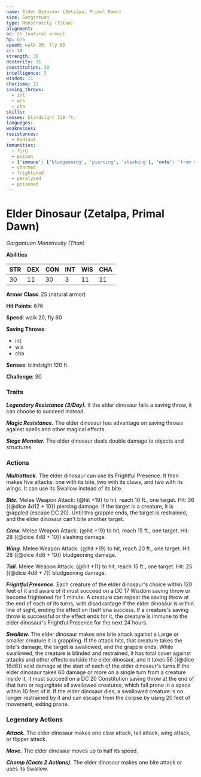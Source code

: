 ```yaml
---
name: Elder Dinosaur (Zetalpa, Primal Dawn)
size: Gargantuan
type: Monstrosity (Titan)
alignment: 
ac: 25 (natural armor)
hp: 676
speed: walk 20, fly 60
cr: 30
strength: 30
dexterity: 11
constitution: 30
intelligence: 3
wisdom: 11
charisma: 11
saving_throws:
  - int
  - wis
  - cha
skills:
senses: blindsight 120 ft.
languages:
weaknesses:
resistances:
  - Radiant
immunities:
  - fire
  - poison
  - {'immune': ['bludgeoning', 'piercing', 'slashing'], 'note': 'from nonmagical attacks'}
  - charmed
  - frightened
  - paralyzed
  - poisoned
---
```


# Elder Dinosaur (Zetalpa, Primal Dawn)

*Gargantuan Monstrosity (Titan)*

**Abilities**

| STR | DEX | CON | INT | WIS | CHA |
| --- | --- | --- | --- | --- | --- |
| 30 | 11 | 30 | 3 | 11 | 11 |

**Armor Class**: 25 (natural armor)

**Hit Points**: 676

**Speed**: walk 20, fly 60

**Saving Throws**:
  - int
  - wis
  - cha

**Senses**: blindsight 120 ft.

**Challenge**: 30

### Traits
***Legendary Resistance (3/Day).*** If the elder dinosaur fails a saving throw, it can choose to succeed instead.

***Magic Resistance.*** The elder dinosaur has advantage on saving throws against spells and other magical effects.

***Siege Monster.*** The elder dinosaur deals double damage to objects and structures.

### Actions
***Multiattack.*** The elder dinosaur can use its Frightful Presence. It then makes five attacks: one with its bite, two with its claws, and two with its wings. It can use its Swallow instead of its bite.

***Bite.*** Melee Weapon Attack: {@hit +19} to hit, reach 10 ft., one target. Hit: 36 ({@dice 4d12 + 10}) piercing damage. If the target is a creature, it is grappled (escape DC 20). Until this grapple ends, the target is restrained, and the elder dinosaur can't bite another target.

***Claw.*** Melee Weapon Attack: {@hit +19} to hit, reach 15 ft., one target. Hit: 28 ({@dice 4d8 + 10}) slashing damage.

***Wing.*** Melee Weapon Attack: {@hit +19} to hit, reach 20 ft., one target. Hit: 28 ({@dice 4d8 + 10}) bludgeoning damage.

***Tail.*** Melee Weapon Attack: {@hit +11} to hit, reach 15 ft., one target. Hit: 25 ({@dice 4d8 + 7}) bludgeoning damage.

***Frightful Presence.*** Each creature of the elder dinosaur's choice within 120 feet of it and aware of it must succeed on a DC 17 Wisdom saving throw or become frightened for 1 minute. A creature can repeat the saving throw at the end of each of its turns, with disadvantage if the elder dinosaur is within line of sight, ending the effect on itself ona success. If a creature's saving throw is successful or the effect ends for it, the creature is immune to the elder dinosaur's Frightful Presence for the next 24 hours.

***Swallow.*** The elder dinosaur makes one bite attack against a Large or smaller creature it is grappling. If the attack hits, that creature takes the bite's damage, the target is swallowed, and the grapple ends. While swallowed, the creature is blinded and restrained, it has total cover against attacks and other effects outside the elder dinosaur, and it takes 56 ({@dice 16d6}) acid damage at the start of each of the elder dinosaur's turns.If the elder dinosaur takes 60 damage or more on a single turn from a creature inside it, it must succeed on a DC 20 Constitution saving throw at the end of that turn or regurgitate all swallowed creatures, which fall prone in a space within 10 feet of it. If the elder dinosaur dies, a swallowed creature is no longer restrained by it and can escape from the corpse by using 20 feet of movement, exiting prone.

### Legendary Actions
***Attack.*** The elder dinosaur makes one claw attack, tail attack, wing attack, or flipper attack.

***Move.*** The elder dinosaur moves up to half its speed.

***Chomp (Costs 2 Actions).*** The elder dinosaur makes one bite attack or uses its Swallow.

